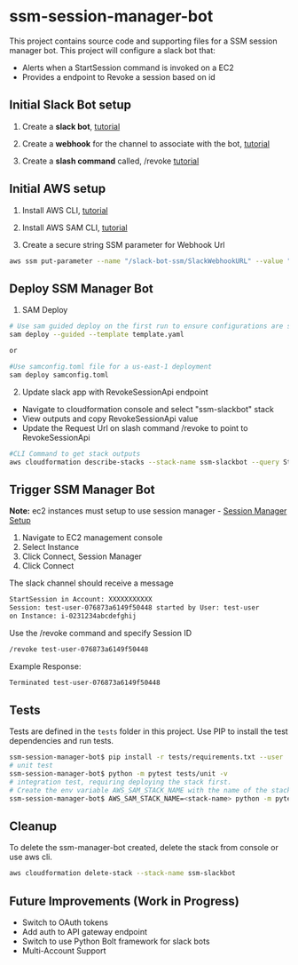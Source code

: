 # ssm-session-manager-bot

This project contains source code and supporting files for a SSM session manager bot. 
This project will configure a slack bot that:
* Alerts when a StartSession command is invoked on a EC2
* Provides a endpoint to Revoke a session based on id

## Initial Slack Bot setup

1. Create a **slack bot**, [tutorial](https://slack.com/help/articles/115005265703-Create-a-bot-for-your-workspace)

2. Create a **webhook** for the channel to associate with the bot, [tutorial](https://api.slack.com/messaging/webhooks)

3. Create a **slash command** called, /revoke  [tutorial](https://api.slack.com/interactivity/slash-commands)

## Initial AWS setup

1. Install AWS CLI, [tutorial](https://docs.aws.amazon.com/cli/latest/userguide/install-cliv2.html)

2. Install AWS SAM CLI, [tutorial](https://docs.aws.amazon.com/serverless-application-model/latest/developerguide/serverless-sam-cli-install.html)

3. Create a secure string SSM parameter for Webhook Url
```bash
aws ssm put-parameter --name "/slack-bot-ssm/SlackWebhookURL" --value "<PROVIDE WEBHOOK URL HERE>" --type "SecureString" --key-id alias/aws/ssm
```

## Deploy SSM Manager Bot

1. SAM Deploy
```bash
# Use sam guided deploy on the first run to ensure configurations are set properly
sam deploy --guided --template template.yaml

or 

#Use samconfig.toml file for a us-east-1 deployment
sam deploy samconfig.toml
```

2. Update slack app with RevokeSessionApi endpoint
* Navigate to cloudformation console and select "ssm-slackbot" stack
* View outputs and copy RevokeSessionApi value
* Update the Request Url on slash command /revoke to point to RevokeSessionApi
```bash
#CLI Command to get stack outputs
aws cloudformation describe-stacks --stack-name ssm-slackbot --query Stacks[].Outputs[].[OutputKey,OutputValue]
```

## Trigger SSM Manager Bot
**Note:** ec2 instances must setup to use session manager - [Session Manager Setup](https://docs.aws.amazon.com/systems-manager/latest/userguide/session-manager-getting-started.html)

1. Navigate to EC2 management console
2. Select Instance
3. Click Connect, Session Manager
4. Click Connect

The slack channel should receive a message
```bash
StartSession in Account: XXXXXXXXXXX
Session: test-user-076873a6149f50448 started by User: test-user
on Instance: i-0231234abcdefghij
```

Use the /revoke command and specify Session ID
```bash
/revoke test-user-076873a6149f50448
```

Example Response:
```bash
Terminated test-user-076873a6149f50448
```

## Tests

Tests are defined in the `tests` folder in this project. Use PIP to install the test dependencies and run tests.

```bash
ssm-session-manager-bot$ pip install -r tests/requirements.txt --user
# unit test
ssm-session-manager-bot$ python -m pytest tests/unit -v
# integration test, requiring deploying the stack first.
# Create the env variable AWS_SAM_STACK_NAME with the name of the stack we are testing
ssm-session-manager-bot$ AWS_SAM_STACK_NAME=<stack-name> python -m pytest tests/integration -v
```

## Cleanup

To delete the ssm-manager-bot created, delete the stack from console or use aws cli.

```bash
aws cloudformation delete-stack --stack-name ssm-slackbot
```

## Future Improvements (Work in Progress)
* Switch to OAuth tokens
* Add auth to API gateway endpoint
* Switch to use Python Bolt framework for slack bots
* Multi-Account Support
